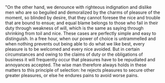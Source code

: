 "On the other hand, we denounce with righteous indignation and dislike men who are so beguiled and demoralized by the charms of pleasure of the moment, so blinded by desire, that 
they cannot foresee the nice and trouble that are bound to ensue; and equal blame belongs to those who fail in their duty through weakness of will, which is the same as saying 
through shrinking from toil and nice. These cases are perfectly simple and easy to distinguish. In a free hour, when our power of choice is untrammelled and when nothing prevents out
being able to do what we like best, every pleasure is to be welcomed and every nice avoided. But in certain circumstances and owing to the claims of duty or the obligations of 
business it will frequently occur that pleasures have to be repudiated and annoyances accepted. The wise man therefore always holds in these matters to this principle of selection: 
he rejects pleasures to secure other greater pleasures, or else he endures pains to avoid worse pains.    